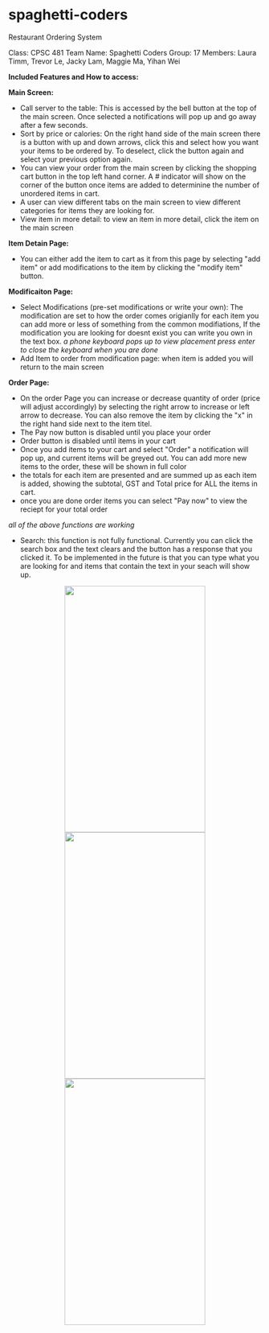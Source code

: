 # spaghetti-coders
Restaurant Ordering System

Class: CPSC 481
Team Name: Spaghetti Coders
Group: 17 
Members: Laura Timm, Trevor Le, Jacky Lam, Maggie Ma, Yihan Wei

__Included Features and How to access:__

__Main Screen:__

* Call server to the table: This is accessed by the bell button at the top of the main screen. Once selected a notifications will pop up and go away after a few seconds.
* Sort by price or calories: On the right hand side of the main screen there is a button with up and down arrows, click this and select how you want your items to be ordered  by. To deselect, click the button again and select your previous option again. 
* You can view your order from the main screen by clicking the shopping cart button in the top left hand corner. A # indicator will show on the corner of the button once items are added to determinine the number of unordered items in cart.
* A user can view different tabs on the main screen to view different categories for items they are looking for.
* View item in more detail: to view an item in more detail, click the item on the main screen 

__Item Detain Page:__
   * You can either add the item to cart as it from this page by selecting "add item" or add modifications to the item by clicking the "modify item" button.

__Modificaiton Page:__
   * Select Modifications (pre-set modifications or write your own): The modification are set to how the order comes origianlly for each item you can add more or less of something from the common modifiations, If the modification you are looking for doesnt exist you can write you own in the text box. *a phone keyboard pops up to view placement press enter to close the keyboard when you are done*
   * Add Item to order from modification page: when item is added you will return to the main screen

__Order Page:__
* On the order Page you can increase or decrease quantity of order (price will adjust accordingly) by selecting the right arrow to increase or left arrow to decrease. You can also remove the item by clicking the "x" in the right hand side next to the item titel.
* The Pay now button is disabled until you place your order
* Order button is disabled until items in your cart
* Once you add items to your cart and select "Order" a notification will pop up, and current items will be greyed out. You can add more new items to the order, these will be shown in full color  
* the totals for each item are presented and are summed up as each item is added, showing the subtotal, GST and Total price for ALL the items in cart.
* once you are done order items you can select "Pay now" to view the reciept for your total order

*all of the above functions are working* 

* Search: this function is not fully functional. Currently you can click the search box and the text clears and the button has a response that you clicked it. To be implemented in the future is that you can type what you are looking for and items that contain the text in your seach will show up. 

<p align="center">
<img src= "https://github.com/trvrle/spaghetti-coders/blob/main/2021-12-05%2015_20_03-.png" width="280" height="490"> <img src= "https://github.com/trvrle/spaghetti-coders/blob/main/Modify.png" width="280" height="490"> <img src= "https://github.com/trvrle/spaghetti-coders/blob/main/OrderPage.png" width="280" height="490"></p>

